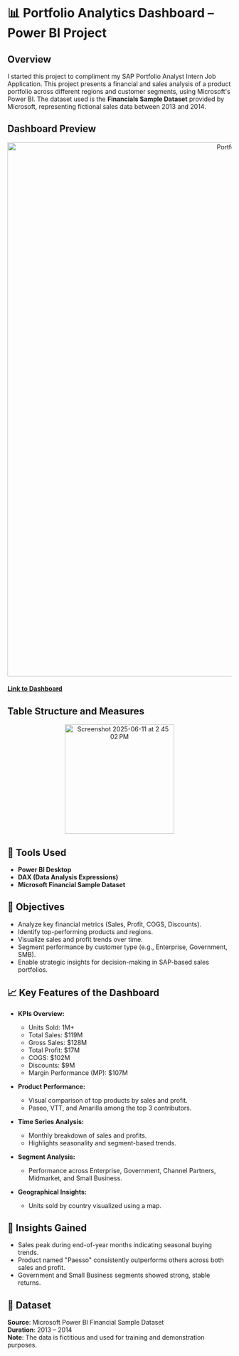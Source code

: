 # 📊 Portfolio Analytics Dashboard – Power BI Project

## Overview

I started this project to compliment my SAP Portfolio Analyst Intern Job Application. This project presents a financial and sales analysis of a product portfolio across different regions and customer segments, using Microsoft's Power BI. The dataset used is the **Financials Sample Dataset** provided by Microsoft, representing fictional sales data between 2013 and 2014.

## Dashboard Preview

<div align="center">
  <img width="1201" alt="Portfolio Analytics Dashboard Screenshot" src="https://github.com/user-attachments/assets/961b9a77-81e4-4a7e-b88b-255b515e5584" />
</div>

#### [Link to Dashboard](https://app.powerbi.com/groups/me/reports/549c1871-8cca-494b-b82d-ae5852cba58f/302aa01a7942b747df83?experience=power-bi)

## Table Structure and Measures
<div align="center">
  <img width="246" alt="Screenshot 2025-06-11 at 2 45 02 PM" src="https://github.com/user-attachments/assets/7f2eb23e-ade0-4443-97bd-7d406f8bbc55" />
</div>

## 🔧 Tools Used

- **Power BI Desktop**
- **DAX (Data Analysis Expressions)**
- **Microsoft Financial Sample Dataset**

## 🎯 Objectives

- Analyze key financial metrics (Sales, Profit, COGS, Discounts).
- Identify top-performing products and regions.
- Visualize sales and profit trends over time.
- Segment performance by customer type (e.g., Enterprise, Government, SMB).
- Enable strategic insights for decision-making in SAP-based sales portfolios.

## 📈 Key Features of the Dashboard

- **KPIs Overview:**
  - Units Sold: 1M+
  - Total Sales: $119M
  - Gross Sales: $128M
  - Total Profit: $17M
  - COGS: $102M
  - Discounts: $9M
  - Margin Performance (MP): $107M

- **Product Performance:**
  - Visual comparison of top products by sales and profit.
  - Paseo, VTT, and Amarilla among the top 3 contributors.

- **Time Series Analysis:**
  - Monthly breakdown of sales and profits.
  - Highlights seasonality and segment-based trends.

- **Segment Analysis:**
  - Performance across Enterprise, Government, Channel Partners, Midmarket, and Small Business.

- **Geographical Insights:**
  - Units sold by country visualized using a map.

## 📌 Insights Gained

- Sales peak during end-of-year months indicating seasonal buying trends.
- Product named "Paesso" consistently outperforms others across both sales and profit.
- Government and Small Business segments showed strong, stable returns.

## 📂 Dataset

**Source**: Microsoft Power BI Financial Sample Dataset  
**Duration**: 2013 – 2014  
**Note**: The data is fictitious and used for training and demonstration purposes.
